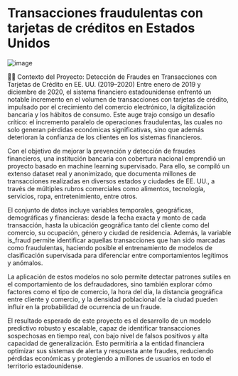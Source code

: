 # Transacciones fraudulentas con tarjetas de créditos en Estados Unidos 
![image](https://github.com/user-attachments/assets/eda05ec8-b774-48d1-9b9c-bb7cc2611298)

🕵️‍♂️ Contexto del Proyecto: Detección de Fraudes en Transacciones con Tarjetas de Crédito en EE. UU. (2019–2020)
Entre enero de 2019 y diciembre de 2020, el sistema financiero estadounidense enfrentó un notable incremento en el volumen de transacciones con tarjetas de crédito, impulsado por el crecimiento del comercio electrónico, la digitalización bancaria y los hábitos de consumo. Este auge trajo consigo un desafío crítico: el incremento paralelo de operaciones fraudulentas, las cuales no solo generan pérdidas económicas significativas, sino que además deterioran la confianza de los clientes en los sistemas financieros.

Con el objetivo de mejorar la prevención y detección de fraudes financieros, una institución bancaria con cobertura nacional emprendió un proyecto basado en machine learning supervisado. Para ello, se compiló un extenso dataset real y anonimizado, que documenta millones de transacciones realizadas en diversos estados y ciudades de EE. UU., a través de múltiples rubros comerciales como alimentos, tecnología, servicios, ropa, entretenimiento, entre otros.

El conjunto de datos incluye variables temporales, geográficas, demográficas y financieras: desde la fecha exacta y monto de cada transacción, hasta la ubicación geográfica tanto del cliente como del comercio, su ocupación, género y ciudad de residencia. Además, la variable is_fraud permite identificar aquellas transacciones que han sido marcadas como fraudulentas, haciendo posible el entrenamiento de modelos de clasificación supervisada para diferenciar entre comportamientos legítimos y anómalos.

La aplicación de estos modelos no solo permite detectar patrones sutiles en el comportamiento de los defraudadores, sino también explorar cómo factores como el tipo de comercio, la hora del día, la distancia geográfica entre cliente y comercio, y la densidad poblacional de la ciudad pueden influir en la probabilidad de ocurrencia de un fraude.

El resultado esperado de este proyecto es el desarrollo de un modelo predictivo robusto y escalable, capaz de identificar transacciones sospechosas en tiempo real, con bajo nivel de falsos positivos y alta capacidad de generalización. Esto permitiría a la entidad financiera optimizar sus sistemas de alerta y respuesta ante fraudes, reduciendo pérdidas económicas y protegiendo a millones de usuarios en todo el territorio estadounidense.

